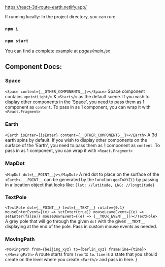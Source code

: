 https://react-3d-route-earth.netlify.app/

If running locally: In the project directory, you can run:
### `npm i`
### `npm start`

You can find a complete example at *pages/main.jsx*

## Component Docs:
### Space
`<Space content={__OTHER_COMPONENTS__}></Space>`
Space component contains `<pointLight/>` & `<Starts/>` as the default scene. If you wish to display other components in the 'Space', you need to pass them as 1 component as `content`.
To pass in as 1 component, you can wrap it with `<React.Fragment>`

### Earth
`<Earth isEnter={isEnter} content={__OTHER_COMPONENTS__}></Earth>`
A 3d earth spins by default. If you wish to display other components on the surface of the 'Earth', you need to pass them as 1 component as `content`.
To pass in as 1 component, you can wrap it with `<React.Fragment>`

### MapDot
`<MapDot dot={__POINT__}></MapDot>`
A red dot to place on the surface of the `<Earth>`. `__POINT__` can be generated by the function `geoToXYZ()` by passing in a location object that looks like: `{lat: //latitude, LNG: //longtitude}`

### TextPole
`<TextPole dot={__POINT__} text={__TEXT__} rotate={0.1} mouseEnterEvent={(e) => setEnter(true)} mouseLeaveEvent={(e) => setEnter(false)} mouseDownEvent={(e) => {__YOUR_EVENT__}}></TextPole>`
A grey pole that will go through the given `dot` with the given `__TEXT__` displaying at the end of the pole. Pass in custom mouse events as needed.

### MovingPath
`<MovingPath from={beijing_xyz} to={berlin_xyz} frameTime={time}></MovingPath>`
A route starts from  `from` to `to`. `time` is a state that you should create on the level where you create `<Earth/>` and pass in here.
}